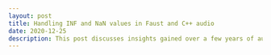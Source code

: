 ```yaml
---
layout: post
title: Handling INF and NaN values in Faust and C++ audio
date: 2020-12-25
description: This post discusses insights gained over a few years of audio programming to implement robust Faust/C++ software, particularly when dealing with INF and NaN values.
---
```


